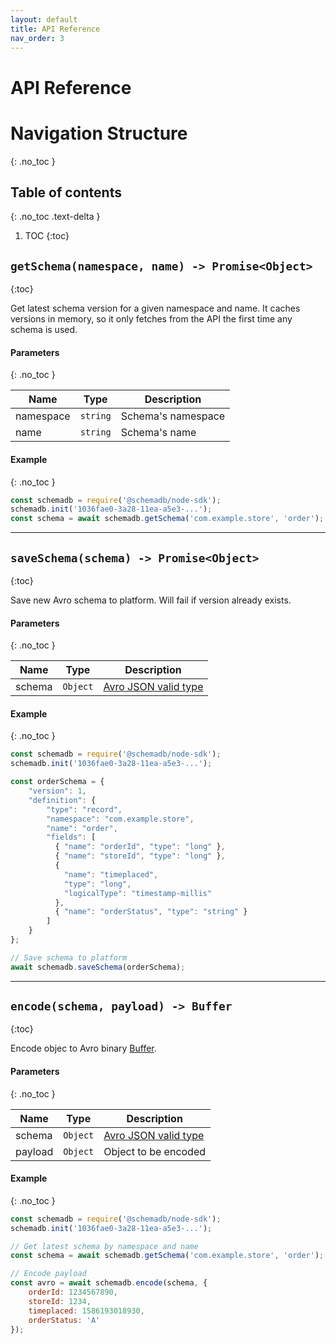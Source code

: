 ```yaml
---
layout: default
title: API Reference
nav_order: 3
---
```


# API Reference

# Navigation Structure
{: .no_toc }

## Table of contents
{: .no_toc .text-delta }

1. TOC
{:toc}

## `getSchema(namespace, name) -> Promise<Object>`
{:toc}

Get latest schema version for a given namespace and name. It caches versions in memory, so it only fetches from the API the first time any schema is used.

#### Parameters
{: .no_toc }

| Name | Type | Description |
| ---- | ---- | ----------- |
| namespace | `string` | Schema's namespace |
| name | `string` | Schema's name |

#### Example
{: .no_toc }

```js
const schemadb = require('@schemadb/node-sdk');
schemadb.init('1036fae0-3a28-11ea-a5e3-...');
const schema = await schemadb.getSchema('com.example.store', 'order');
```

---------------

## `saveSchema(schema) -> Promise<Object>`
{:toc}

Save new Avro schema to platform. Will fail if version already exists.

#### Parameters
{: .no_toc }

| Name | Type | Description |
| ---- | ---- | ----------- |
| schema | `Object` | [Avro JSON valid type](https://avro.apache.org/docs/current/spec.html#schemas) |

#### Example
{: .no_toc }

```js
const schemadb = require('@schemadb/node-sdk');
schemadb.init('1036fae0-3a28-11ea-a5e3-...');

const orderSchema = {
	"version": 1,
	"definition": {
		"type": "record",
		"namespace": "com.example.store",
		"name": "order",
		"fields": [
          { "name": "orderId", "type": "long" },
          { "name": "storeId", "type": "long" },
          {
          	"name": "timeplaced",
           	"type": "long",
          	"logicalType": "timestamp-millis" 
          },
          { "name": "orderStatus", "type": "string" }
        ]
	}
};

// Save schema to platform
await schemadb.saveSchema(orderSchema);
```

---------------

## `encode(schema, payload) -> Buffer`
{:toc}

Encode objec to Avro binary [Buffer](https://nodejs.org/api/buffer.html).

#### Parameters
{: .no_toc }

| Name | Type | Description |
| ---- | ---- | ----------- |
| schema | `Object` | [Avro JSON valid type](https://avro.apache.org/docs/current/spec.html#schemas) |
| payload | `Object` | Object to be encoded |

#### Example
{: .no_toc }

```js
const schemadb = require('@schemadb/node-sdk');
schemadb.init('1036fae0-3a28-11ea-a5e3-...');

// Get latest schema by namespace and name
const schema = await schemadb.getSchema('com.example.store', 'order');

// Encode payload
const avro = await schemadb.encode(schema, {
    orderId: 1234567890,
    storeId: 1234,
    timeplaced: 1586193018930,
    orderStatus: 'A'
});
```
